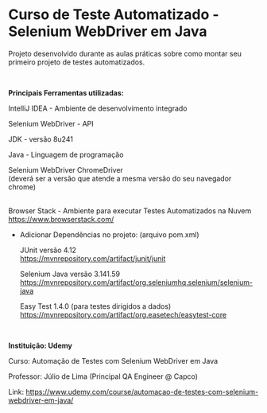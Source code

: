 # Curso de Teste Automatizado - Selenium WebDriver em Java

Projeto desenvolvido durante as aulas práticas sobre como montar seu primeiro projeto de testes automatizados.

<br>

<b>Principais Ferramentas utilizadas:</b>

IntelliJ IDEA - Ambiente de desenvolvimento integrado

Selenium WebDriver - API

JDK - versão 8u241

Java - Linguagem de programação

Selenium WebDriver ChromeDriver <br>
(deverá ser a versão que atende a mesma versão do seu navegador chrome)
<br/><br/>

Browser Stack - Ambiente para executar Testes Automatizados na Nuvem
https://www.browserstack.com/

+ Adicionar Dependências no projeto:
  (arquivo pom.xml)

  JUnit versão 4.12<br/>
   https://mvnrepository.com/artifact/junit/junit

  Selenium Java versão 3.141.59<br/>
   https://mvnrepository.com/artifact/org.seleniumhq.selenium/selenium-java
   
  Easy Test 1.4.0 (para testes dirigidos a dados)<br/>
  https://mvnrepository.com/artifact/org.easetech/easytest-core


<br>

<b>Instituição: Udemy</b>

Curso: Automação de Testes com Selenium WebDriver em Java

Professor: Júlio de Lima (Principal QA Engineer @ Capco)

Link: https://www.udemy.com/course/automacao-de-testes-com-selenium-webdriver-em-java/
